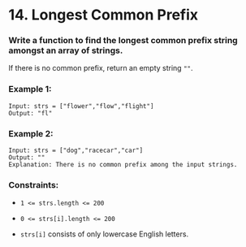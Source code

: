 # 14. Longest Common Prefix

### Write a function to find the longest common prefix string amongst an array of strings.

If there is no common prefix, return an empty string `""`.

### Example 1:

```
Input: strs = ["flower","flow","flight"]
Output: "fl"
```

### Example 2:

```
Input: strs = ["dog","racecar","car"]
Output: ""
Explanation: There is no common prefix among the input strings.
```

### Constraints:

- `1 <= strs.length <= 200`

- `0 <= strs[i].length <= 200`

- `strs[i]` consists of only lowercase English letters.
